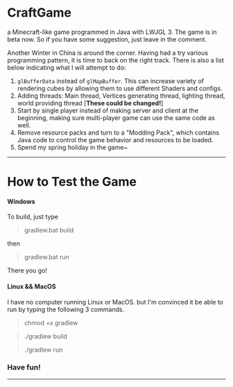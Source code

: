 # CraftGame
a Minecraft-like game programmed in Java with LWJGL 3.
The game is in beta now. So if you have some suggestion, just leave in the comment.

Another Winter in China is around the corner. Having had a try various programming pattern, it is time to back on the right track. There is also a list below indicating what I will attempt to do:

1. `glBufferData` instead of `glMapBuffer`. This can increase variety of rendering cubes by allowing them to use different Shaders and configs.
2. Adding threads: Main thread, Vertices generating thread, lighting thread, world providing thread [**These could be changed!**]
3. Start by single player instead of making server and client at the beginning, making sure multi-player game can use the same code as well.
4. Remove resource packs and turn to a \"Modding Pack\", which contains Java code to control the game behavior and resources to be loaded.
5. Spend my spring holiday in the game~



****

# How to Test the Game

#### Windows

To build, just type
> gradlew.bat build

then
> gradlew.bat run

There you go!

#### Linux && MacOS

I have no computer running Linux or MacOS.
but I'm convinced it be able to run by typing the following 3 commands.

> chmod +x gradlew

> ./gradlew build

> ./gradlew run

### Have fun!

****
